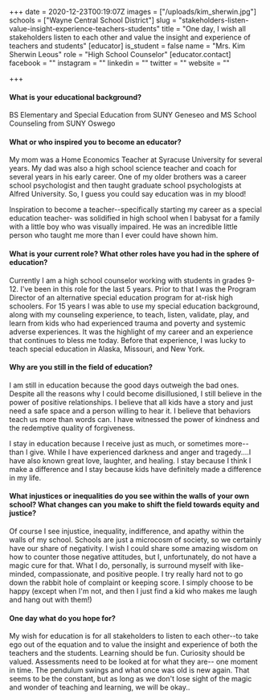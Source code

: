 +++
date = 2020-12-23T00:19:07Z
images = ["/uploads/kim_sherwin.jpg"]
schools = ["Wayne Central School District"]
slug = "stakeholders-listen-value-insight-experience-teachers-students"
title = "One day, I wish all stakeholders listen to each other and value the insight and experience of teachers and students"
[educator]
is_student = false
name = "Mrs. Kim Sherwin Leous"
role = "High School Counselor"
[educator.contact]
facebook = ""
instagram = ""
linkedin = ""
twitter = ""
website = ""

+++
#### What is your educational background?

BS Elementary and Special Education from SUNY Geneseo and MS School Counseling from SUNY Oswego

#### What or who inspired you to become an educator?

My mom was a Home Economics Teacher at Syracuse University for several years. My dad was also a high school science teacher and coach for several years in his early career. One of my older brothers was a career school psychologist and then taught graduate school psychologists at Alfred University. So, I guess you could say education was in my blood!

Inspiration to become a teacher--specifically starting my career as a special education teacher- was solidified in high school when I babysat for a family with a little boy who was visually impaired. He was an incredible little person who taught me more than I ever could have shown him.

#### What is your current role? What other roles have you had in the sphere of education?

Currently I am a high school counselor working with students in grades 9-12. I've been in this role for the last 5 years. Prior to that I was the Program Director of an alternative special education program for at-risk high schoolers. For 15 years I was able to use my special education background, along with my counseling experience, to teach, listen, validate, play, and learn from kids who had experienced trauma and poverty and systemic adverse experiences. It was the highlight of my career and an experience that continues to bless me today. Before that experience, I was lucky to teach special education in Alaska, Missouri, and New York.

#### Why are you still in the field of education?

I am still in education because the good days outweigh the bad ones. Despite all the reasons why I could become disillusioned, I still believe in the power of positive relationships. I believe that all kids have a story and just need a safe space and a person willing to hear it. I believe that behaviors teach us more than words can. I have witnessed the power of kindness and the redemptive quality of forgiveness.

I stay in education because I receive just as much, or sometimes more-- than I give. While I have experienced darkness and anger and tragedy....I have also known great love, laughter, and healing. I stay because I think I make a difference and I stay because kids have definitely made a difference in my life.

#### What injustices or inequalities do you see within the walls of your own school? What changes can you make to shift the field towards equity and justice?

Of course I see injustice, inequality, indifference, and apathy within the walls of my school. Schools are just a microcosm of society, so we certainly have our share of negativity. I wish I could share some amazing wisdom on how to counter those negative attitudes, but I, unfortunately, do not have a magic cure for that. What I do, personally, is surround myself with like-minded, compassionate, and positive people. I try really hard not to go down the rabbit hole of complaint or keeping score. I simply choose to be happy (except when I'm not, and then I just find a kid who makes me laugh and hang out with them!)

#### One day what do you hope for?

My wish for education is for all stakeholders to listen to each other--to take ego out of the equation and to value the insight and experience of both the teachers and the students. Learning should be fun. Curiosity should be valued. Assessments need to be looked at for what they are-- one moment in time. The pendulum swings and what once was old is new again. That seems to be the constant, but as long as we don't lose sight of the magic and wonder of teaching and learning, we will be okay..
